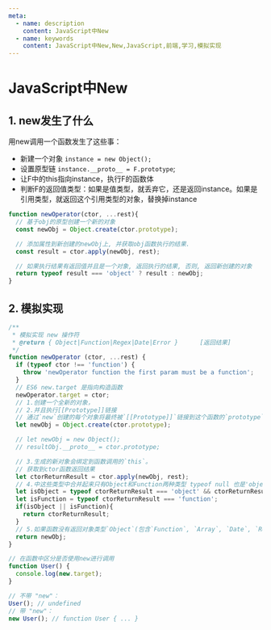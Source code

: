 ```yaml
---
meta:
  - name: description
    content: JavaScript中New
  - name: keywords
    content: JavaScript中New,New,JavaScript,前端,学习,模拟实现
---
```

# JavaScript中New

## 1. new发生了什么

用new调用一个函数发生了这些事：

+ 新建一个对象 `instance = new Object();`
+ 设置原型链 `instance.__proto__ = F.prototype`;
+ 让F中的this指向instance，执行F的函数体
+ 判断F的返回值类型：如果是值类型，就丢弃它，还是返回instance。如果是引用类型，就返回这个引用类型的对象，替换掉instance

```js
function newOperator(ctor, ...rest){
  // 基于obj的原型创建一个新的对象
  const newObj = Object.create(ctor.prototype);

  // 添加属性到新创建的newObj上, 并获取obj函数执行的结果.
  const result = ctor.apply(newObj, rest);

  // 如果执行结果有返回值并且是一个对象, 返回执行的结果, 否则, 返回新创建的对象
  return typeof result === 'object' ? result : newObj;
}
```

## 2. 模拟实现

```js
/**
 * 模拟实现 new 操作符
 * @return { Object|Function|Regex|Date|Error }      [返回结果]
 */
function newOperator (ctor, ...rest) {
  if (typeof ctor !== 'function') {
    throw 'newOperator function the first param must be a function';
  }
  // ES6 new.target 是指向构造函数
  newOperator.target = ctor;
  // 1.创建一个全新的对象，
  // 2.并且执行[[Prototype]]链接
  // 通过`new`创建的每个对象将最终被`[[Prototype]]`链接到这个函数的`prototype`对象上。
  let newObj = Object.create(ctor.prototype);

  // let newObj = new Object();
  // resultObj.__proto__ = ctor.prototype;

  // 3.生成的新对象会绑定到函数调用的`this`。
  // 获取到ctor函数返回结果
  let ctorReturnResult = ctor.apply(newObj, rest);
  // 4.中这些类型中合并起来只有Object和Function两种类型 typeof null 也是'object'所以要不等于null，排除null
  let isObject = typeof ctorReturnResult === 'object' && ctorReturnResult !== null;
  let isFunction = typeof ctorReturnResult === 'function';
  if(isObject || isFunction){
    return ctorReturnResult;
  }
  // 5.如果函数没有返回对象类型`Object`(包含`Function`, `Array`, `Date`, `RegExg`, `Error`)，那么`new`表达式中的函数调用会自动返回这个新的对象。
  return newObj;
}
```

```js
// 在函数中区分是否使用new进行调用
function User() {
  console.log(new.target);
}

// 不带 "new"：
User(); // undefined
// 带 "new"：
new User(); // function User { ... }
```
